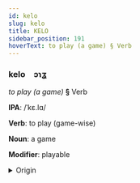 ```yaml
---
id: kelo
slug: kelo
title: KELO
sidebar_position: 191
hoverText: to play (a game) § Verb
---
```


### kelo&emsp;<span kind="abugida">ɔɿʓ</span>

*to play (a game)* **§** Verb

**IPA**: /ˈkɛ.lɑ/

**Verb**: to play (game-wise)

**Noun**: a game

**Modifier**: playable

<details>
    <summary>Origin</summary>
    Assamese খেলা khela /kʰɛ.la/<br/>
    <em>Indo-Iranian Language Family</em>
</details>